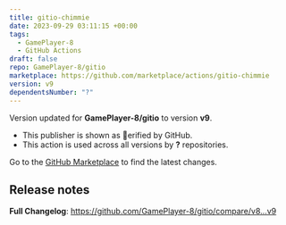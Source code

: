 ```yaml
---
title: gitio-chimmie
date: 2023-09-29 03:11:15 +00:00
tags:
  - GamePlayer-8
  - GitHub Actions
draft: false
repo: GamePlayer-8/gitio
marketplace: https://github.com/marketplace/actions/gitio-chimmie
version: v9
dependentsNumber: "?"
---
```



Version updated for **GamePlayer-8/gitio** to version **v9**.
- This publisher is shown as erified by GitHub.
- This action is used across all versions by **?** repositories.

Go to the [GitHub Marketplace](https://github.com/marketplace/actions/gitio-chimmie) to find the latest changes.

## Release notes

**Full Changelog**: https://github.com/GamePlayer-8/gitio/compare/v8...v9
